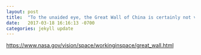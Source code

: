```yaml
---
layout: post
title:  "To the unaided eye, the Great Wall of China is certainly not visible from the Moon."
date:   2017-03-18 16:16:13 -0700
categories: jekyll update
---
```

https://www.nasa.gov/vision/space/workinginspace/great_wall.html
